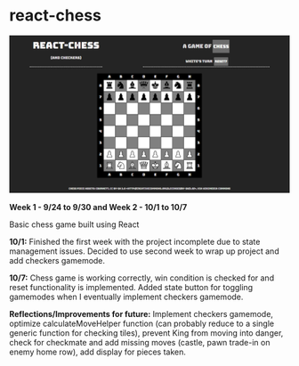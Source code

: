 # react-chess

![thumbnail](/thumbnail.jpg)

**Week 1 - 9/24 to 9/30 and Week 2 - 10/1 to 10/7**

Basic chess game built using React

**10/1:** Finished the first week with the project incomplete due to state management issues. Decided to use second week to wrap up project and add checkers gamemode.

**10/7:** Chess game is working correctly, win condition is checked for and reset functionality is implemented. Added state button for toggling gamemodes when I eventually implement checkers gamemode.

**Reflections/Improvements for future:** Implement checkers gamemode, optimize calculateMoveHelper function (can probably reduce to a single generic function for checking tiles), prevent King from moving into danger, check for checkmate and add missing moves (castle, pawn trade-in on enemy home row), add display for pieces taken.
